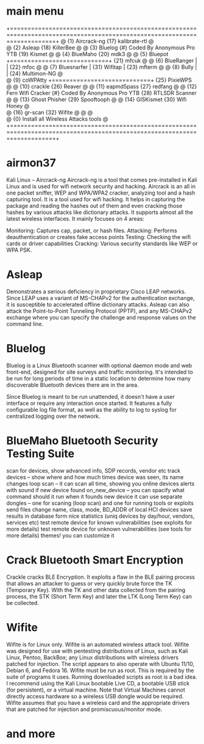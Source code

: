 # main menu
+=========================================================================================================================+
@	 {1} Aircrack-ng								{17} kalibrate-rtl	       @		
@	 {2} Asleap									{18} KillerBee		       @
@	 {3} Bluelog			{#} Coded By Anonymous Pro YTB		        {19} Kismet		       @
@	 {4} BlueMaho									{20} mdk3		       @
@	 {5} Bluepot			+============================+			{21} mfcuk		       @
@	 {6} BlueRanger			|			    |			{22} mfoc		       @
@	 {7} Bluesnarfer		|	{31} Wifitap	    |			{23} mfterm		       @
@	 {8} Bully			|			    |			{24} Multimon-NG	       @	
@	 {9} coWPAtty			+============================+			{25} PixieWPS		       @
@	{10} crackle									{26} Reaver  		       @
@	{11} eapmd5pass									{27} redfang          	       @
@	{12} Fern Wifi Cracker		{#} Coded By Anonymous Pro YTB			{28} RTLSDR Scanner	       @
@	{13} Ghost Phisher								{29} Spooftooph		       @
@	{14} GISKismet									{30} Wifi Honey		       @		
@	{16} gr-scan									{32} Wifite   		       @
@														       @			
@				{0} Install all Wireless Attacks tools						       @
+=========================================================================================================================+				 


# airmon37
Kali Linux – Aircrack-ng
Aircrack-ng is a tool that comes pre-installed in Kali Linux and is used for wifi network security and hacking. Aircrack is an all in one packet sniffer, WEP and WPA/WPA2 cracker, analyzing tool and a hash capturing tool. It is a tool used for wifi hacking. It helps in capturing the package and reading the hashes out of them and even cracking those hashes by various attacks like dictionary attacks. It supports almost all the latest wireless interfaces. 
It mainly focuses on 4 areas:

Monitoring: Captures cap, packet, or hash files.
Attacking: Performs deauthentication or creates fake access points
Testing: Checking the wifi cards or driver capabilities
Cracking: Various security standards like WEP or WPA PSK.
# Asleap
Demonstrates a serious deficiency in proprietary Cisco LEAP networks. Since LEAP uses a variant of MS-CHAPv2 for the authentication exchange, it is susceptible to accelerated offline dictionary attacks. Asleap can also attack the Point-to-Point Tunneling Protocol (PPTP), and any MS-CHAPv2 exchange where you can specify the challenge and response values on the command line.
# Bluelog
Bluelog is a Linux Bluetooth scanner with optional daemon mode and web front-end, designed for site surveys and traffic monitoring. It's intended to be run for long periods of time in a static location to determine how many discoverable Bluetooth devices there are in the area.

Since Bluelog is meant to be run unattended, it doesn't have a user interface or require any interaction once started. It features a fully configurable log file format, as well as the ability to log to syslog for centralized logging over the network.
# BlueMaho Bluetooth Security Testing Suite
scan for devices, show advanced info, SDP records, vendor etc
track devices – show where and how much times device was seen, its name changes
loop scan – it can scan all time, showing you online devices
alerts with sound if new device found
on_new_device – you can spacify what command should it run when it founds new device
it can use separate dongles – one for scaning (loop scan) and one for running tools or exploits
send files
change name, class, mode, BD_ADDR of local HCI devices
save results in database
form nice statistics (uniq devices by day/hour, vendors, services etc)
test remote device for known vulnerabilities (see exploits for more details)
test remote device for unknown vulnerabilities (see tools for more details)
themes! you can customize it
# Crack Bluetooth Smart Encryption
Crackle cracks BLE Encryption. It exploits a flaw in the BLE pairing process that allows an attacker to guess or very quickly brute force the TK (Temporary Key). With the TK and other data collected from the pairing process, the STK (Short Term Key) and later the LTK (Long Term Key) can be collected.
# Wifite
Wifite is for Linux only.
Wifite is an automated wireless attack tool.
Wifite was designed for use with pentesting distributions of Linux, such as Kali Linux, Pentoo, BackBox; any Linux distributions with wireless drivers patched for injection. The script appears to also operate with Ubuntu 11/10, Debian 6, and Fedora 16.
Wifite must be run as root. This is required by the suite of programs it uses. Running downloaded scripts as root is a bad idea. I recommend using the Kali Linux bootable Live CD, a bootable USB stick (for persistent), or a virtual machine. Note that Virtual Machines cannot directly access hardware so a wireless USB dongle would be required.
Wifite assumes that you have a wireless card and the appropriate drivers that are patched for injection and promiscuous/monitor mode.
# and more


